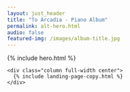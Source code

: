 ```yaml
---
layout: just_header
title: "To Arcadia - Piano Album"
permalink: alt-hero.html
audio: false
featured-img: /images/album-title.jpg
---
```


<div class="container" role="main">
  <div class="container column">
    {% include hero.html %}
  
    <div class="column full-width center">
      {% include landing-page-copy.html %}
    </div>
  </div>
</div>
